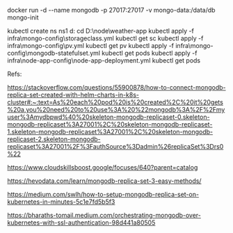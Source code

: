 docker run -d --name mongodb -p 27017:27017 -v mongo-data:/data/db mongo-init

kubectl create ns ns1
d:
cd D:\node\weather-app
kubectl apply -f infra\mongo-config\storageclass.yml
kubectl get sc
kubectl apply -f infra\mongo-config\pv.yml
kubectl get pv
kubectl apply -f infra\mongo-config\mongodb-statefulset.yml
kubectl get pods
kubectl apply -f infra\node-app-config\node-app-deployment.yml
kubectl get pods


Refs:  

https://stackoverflow.com/questions/55900878/how-to-connect-mongodb-replica-set-created-with-helm-charts-in-k8s-cluster#:~:text=As%20each%20pod%20is%20created%2C%20it%20gets%20a,you%20need%20to%20use%3A%20%22mongodb%3A%2F%2Fmyuser%3Amydbpwd%40%20skeleton-mongodb-replicaset-0.skeleton-mongodb-replicaset%3A27001%2C%20skeleton-mongodb-replicaset-1.skeleton-mongodb-replicaset%3A27001%2C%20skeleton-mongodb-replicaset-2.skeleton-mongodb-replicaset%3A27001%2F%3FauthSource%3Dadmin%26replicaSet%3Drs0%22

https://www.cloudskillsboost.google/focuses/640?parent=catalog

https://hevodata.com/learn/mongodb-replica-set-3-easy-methods/

https://medium.com/swlh/how-to-setup-mongodb-replica-set-on-kubernetes-in-minutes-5c1e7fd5b5f3

https://bharaths-tomail.medium.com/orchestrating-mongodb-over-kubernetes-with-ssl-authentication-98d441a80505